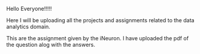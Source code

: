 Hello Everyone!!!!!

Here I will be uploading all the projects and assignments related to the data analytics domain.

This are the assignment given by the iNeuron. I have uploaded the pdf of the question alog with the answers.
